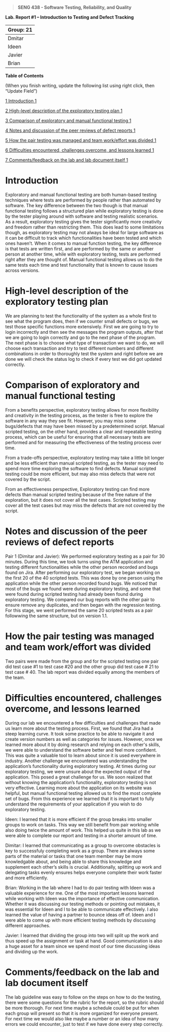>   **SENG 438 - Software Testing, Reliability, and Quality**

**Lab. Report \#1 – Introduction to Testing and Defect Tracking**

| Group: 21 |
|-----------------|
| Dmitar               |   
| Ideen                |   
| Javier               |   
| Brian                |   


**Table of Contents**

(When you finish writing, update the following list using right click, then
“Update Field”)

[1 Introduction	1](#_Toc439194677)

[2 High-level description of the exploratory testing plan	1](#_Toc439194678)

[3 Comparison of exploratory and manual functional testing	1](#_Toc439194679)

[4 Notes and discussion of the peer reviews of defect reports	1](#_Toc439194680)

[5 How the pair testing was managed and team work/effort was
divided	1](#_Toc439194681)

[6 Difficulties encountered, challenges overcome, and lessons
learned	1](#_Toc439194682)

[7 Comments/feedback on the lab and lab document itself	1](#_Toc439194683)

# Introduction

Exploratory and manual functional testing are both human-based testing techniques where tests are performed by people rather than automated by software. The key difference between the two though is that manual functional testing follows a structured plan while exploratory testing is done by the tester playing around with software and testing realistic scenarios. As a result, exploratory testing gives the tester significantly more creativity and freedom rather than restricting them. This does lead to some limitations though, as exploratory testing may not always be ideal for large software as it can be difficult to track which functionalities have been tested and which ones haven’t. When it comes to manual function testing, the key difference is that tests are written first, and are performed by the same or another person at another time, while with exploratory testing, tests are performed right after they are thought of. Manual functional testing allows us to do the same tests each time and test functionality that is known to cause issues across versions.

# High-level description of the exploratory testing plan

We are planning to test the functionality of the system as a whole first to see what the program does, then if we counter small defects or bugs, we test those specific functions more extensively. First we are going to try to login incorrectly and then see the messages the program outputs, after that we are going to login correctly and go to the next phase of the program. The next phase is to choose what type of transaction we want to do, we will choose each transaction and try to test different numbers and different combinations in order to thoroughly test the system and right before we are done we will check the status log to check if every test we did got updated correctly.

# Comparison of exploratory and manual functional testing

From a benefits perspective, exploratory testing allows for more flexibility and creativity in the testing process, as the tester is free to explore the software in any way they see fit. However, you may miss some bugs/defects that may have been missed by a predetermined script. Manual scripted testing, on the other hand, provides a clear and repeatable testing process, which can be useful for ensuring that all necessary tests are performed and for measuring the effectiveness of the testing process over time.

From a trade-offs perspective, exploratory testing may take a little bit longer and be less efficient than manual scripted testing, as the tester may need to spend more time exploring the software to find defects. Manual scripted testing could be more efficient, but may also miss defects that were not covered by the script.

From an effectiveness perspective, Exploratory testing can find more defects than manual scripted testing because of the free nature of the exploration, but it does not cover all the test cases. Scripted testing may cover all the test cases but may miss the defects that are not covered by the script.

# Notes and discussion of the peer reviews of defect reports

Pair 1 (Dimitar and Javier): We performed exploratory testing as a pair for 30 minutes. During this time, we took turns using the ATM application and testing different functionalities while the other person recorded and bugs found on Jira. After performing our exploratory test, we began working on the first 20 of the 40 scripted tests. This was done by one person using the application while the other person recorded found bugs. We noticed that most of the bugs we found were during exploratory testing, and some that were found during scripted testing had already been found during exploratory testing. We compared our bug reports with the other pair to ensure remove any duplicates, and then began with the regression testing. For this stage, we went performed the same 20 scripted tests as a pair followwing the same structure, but on version 1.1.



# How the pair testing was managed and team work/effort was divided 

Two pairs were made from the group and for the scripted testing one pair did test case #1 to test case #20 and the other group 
did test case # 21 to test case # 40. The lab report was divided equally among the members of the team.

# Difficulties encountered, challenges overcome, and lessons learned

During our lab we encountered a few difficulties and challenges that made us learn more about the testing process. First, we found that Jira had a steep learning curve. It took some practice to be able to navigate it and create version numbers as well as categories for issues. However, once we learned more about it by doing research and relying on each other's skills, we were able to understand the software better and feel more confident. This was quite a valuable tool to learn about since it is used everywhere in industry. Another challenge we encountered was understanding the application’s functionality during exploratory testing. At times during our exploratory testing, we were unsure about the expected output of the application. This posed a great challenge for us. We soon realized that without knowing the application’s functionality, exploratory testing is not very effective. Learning more about the application on its website was helpful, but manual functional testing allowed us to find the most complete set of bugs. From this experience we learned that it is important to fully understand the requirements of your application if you wish to do exploratory testing.

Ideen: I learned that it is more efficient if the group breaks into smaller groups to work on tasks. This way we still benefit from pair working while also doing twice the amount of work. This helped us quite in this lab as we were able to complete our report and testing in a shorter amount of time.

Dimitar: I learned that communicating as a group to overcome obstacles is key to successfuly completing work as a group. There are always some parts of the material or tasks that one team member may be more knowledgable about, and being able to share this knowledge and supplement each other’s skills is crucial. Additionally, splitting up work and delegating tasks evenly ensures helps everyone complete their work faster and more efficiently.

Brian: Working in the lab where I had to do pair testing with Ideen was a valuable experience for me. One of the most important lessons learned while working with Ideen was the importance of effective communication. Whether it was discussing our testing methods or pointing out mistakes, it was essential for Ideen and I to be able to communicate effectively. I also learned the value of having a partner to bounce ideas off of. Ideen and I were able to come up with more efficient testing methods by discussing different approaches.

Javier: I learned that dividing the group into two will split up the work and thus speed up the assignment or task at hand. Good communication is also a huge asset for a team since we spend most of our time discussing ideas and dividing up the work.


# Comments/feedback on the lab and lab document itself

The lab guideline was easy to follow on the steps on how to do the testing, there were some questions for the rubric for the report, so the rubric should be more thorough. For next time maybe a schedule could be put for when each group will present so that it is more organized for everyone present. For next time we would also like maybe a number or an idea of how many errors we could encounter, just to test if we have done every step correctly. 

